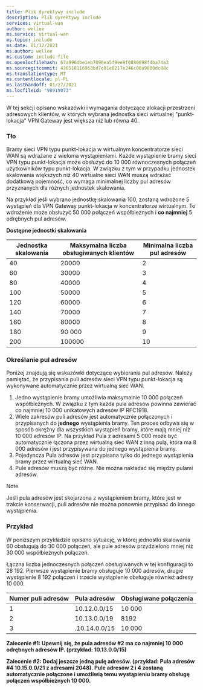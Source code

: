 ```yaml
---
title: Plik dyrektywy include
description: Plik dyrektywy include
services: virtual-wan
author: wellee
ms.service: virtual-wan
ms.topic: include
ms.date: 01/12/2021
ms.author: wellee
ms.custom: include file
ms.openlocfilehash: 67a996dbe1eb7090ea5f9ee9f0880698f4ba74a3
ms.sourcegitcommit: 436518116963bd7e81e0217e246c80a9808dc88c
ms.translationtype: MT
ms.contentlocale: pl-PL
ms.lasthandoff: 01/27/2021
ms.locfileid: "98919073"
---
```

W tej sekcji opisano wskazówki i wymagania dotyczące alokacji przestrzeni adresowych klientów, w których wybrana jednostka sieci wirtualnej "punkt-lokacja" VPN Gateway jest większa niż lub równa 40.

### <a name="background"></a>Tło

Bramy sieci VPN typu punkt-lokacja w wirtualnym koncentratorze sieci WAN są wdrażane z wieloma wystąpieniami. Każde wystąpienie bramy sieci VPN typu punkt-lokacja może obsłużyć do 10 000 równoczesnych połączeń użytkowników typu punkt-lokacja. W związku z tym w przypadku jednostek skalowania większych niż 40 wirtualne sieci WAN muszą wdrażać dodatkową pojemność, co wymaga minimalnej liczby pul adresów przyznanych dla różnych jednostek skalowania.

Na przykład jeśli wybrano jednostkę skalowania 100, zostaną wdrożone 5 wystąpień dla VPN Gateway punkt-lokacja w koncentratorze wirtualnym. To wdrożenie może obsłużyć 50 000 połączeń współbieżnych i **co najmniej** 5 odrębnych pul adresów.

**Dostępne jednostki skalowania**

| Jednostka skalowania | Maksymalna liczba obsługiwanych klientów | Minimalna liczba pul adresów |
|--- |--- |--- |
| 40 | 20000 | 2 |
| 60 | 30000 | 3 |
| 80 | 40000 | 4 |
| 100 | 50000 | 5 |
| 120 | 60000 | 6 |
| 140 | 70000 | 7 |
| 160 | 80000 | 8 |
| 180 | 90 000 | 9 |
| 200 | 100000 | 10 |

### <a name="specifying-address-pools"></a>Określanie pul adresów

Poniżej znajdują się wskazówki dotyczące wybierania pul adresów. Należy pamiętać, że przypisania puli adresów sieci VPN typu punkt-lokacja są wykonywane automatycznie przez wirtualną sieć WAN.

1. Jedno wystąpienie bramy umożliwia maksymalnie 10 000 połączeń współbieżnych. W związku z tym każda pula adresów powinna zawierać co najmniej 10 000 unikatowych adresów IP RFC1918.
1. Wiele zakresów puli adresów jest automatycznie połączonych i przypisanych do **jednego** wystąpienia bramy. Ten proces odbywa się w sposób okrężny dla wszystkich wystąpień bramy, które mają mniej niż 10 000 adresów IP. Na przykład Pula z adresami 5 000 może być automatycznie łączona przez wirtualną sieć WAN z inną pulą, która ma 8 000 adresów i jest przypisywana do jednego wystąpienia bramy.
1. Pojedyncza Pula adresów jest przypisana tylko do jednego wystąpienia bramy przez wirtualną sieć WAN.
1. Pule adresów muszą być różne. Nie można nakładać się między pulami adresów.

> [!NOTE] 
> Jeśli pula adresów jest skojarzona z wystąpieniem bramy, które jest w trakcie konserwacji, puli adresów nie można ponownie przypisać do innego wystąpienia.

### <a name="example"></a>Przykład 

W poniższym przykładzie opisano sytuację, w której jednostki skalowania 60 obsługują do 30 000 połączeń, ale pule adresów przydzielono mniej niż 30 000 współbieżnych połączeń.

Łączna liczba jednoczesnych połączeń obsługiwanych w tej konfiguracji to 28 192. Pierwsze wystąpienie bramy obsługuje 10 000 adresów, drugie wystąpienie 8 192 połączeń i trzecie wystąpienie obsługuje również adresy 10 000.

| Numer puli adresów | Pula adresów | Obsługiwane połączenia |
|--- |--- |--- |
| 1 | 10.12.0.0/15 | 10 000 |
| 2 | 10.13.0.0/19 | 8192 |
| 3 | .10.14.0.0/15 | 10 000|

**Zalecenie #1: Upewnij się, że pula adresów #2 ma co najmniej 10 000 odrębnych adresów IP. (przykład: 10.13.0.0/15)**

**Zalecenie #2: Dodaj jeszcze jedną pulę adresów. (przykład: Pula adresów #4 10.15.0.0/21 z adresami 2048). Pule adresów 2 i 4 zostaną automatycznie połączone i umożliwią temu wystąpieniu bramy obsługę połączeń współbieżnych 10 000.**
